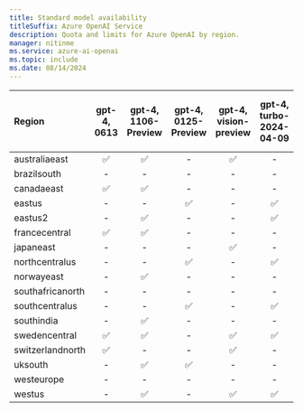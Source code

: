 ```yaml
---
title: Standard model availability
titleSuffix: Azure OpenAI Service
description: Quota and limits for Azure OpenAI by region.
manager: nitinme
ms.service: azure-ai-openai
ms.topic: include
ms.date: 08/14/2024
---
```



| **Region**   | **gpt-4**, **0613**   | **gpt-4**, **1106-Preview**   | **gpt-4**, **0125-Preview**   | **gpt-4**, **vision-preview**   | **gpt-4**, **turbo-2024-04-09**   | **gpt-4o**, **2024-05-13**   | **gpt-4o-mini**, **2024-07-18**   | **gpt-4-32k**, **0613**   | **gpt-35-turbo**, **0301**   | **gpt-35-turbo**, **0613**   | **gpt-35-turbo**, **1106**   | **gpt-35-turbo**, **0125**   | **gpt-35-turbo-16k**, **0613**   | **gpt-35-turbo-instruct**, **0914**   | **text-embedding-ada-002**, **1**   | **text-embedding-ada-002**, **2**   | **text-embedding-3-small**, **1**   | **text-embedding-3-large**, **1**   | **dall-e-2**, **2.0**   | **dall-e-3**, **3.0**   | **babbage-002**, **1**   | **davinci-002**, **1**   | **tts**, **001**   | **tts-hd**, **001**   | **whisper**, **001**   |
|:-----------------|:-------------------:|:---------------------------:|:---------------------------:|:-----------------------------:|:-------------------------------:|:--------------------------:|:-------------------------------:|:-----------------------:|:--------------------------:|:--------------------------:|:--------------------------:|:--------------------------:|:------------------------------:|:-----------------------------------:|:---------------------------------:|:---------------------------------:|:---------------------------------:|:---------------------------------:|:---------------------:|:---------------------:|:----------------------:|:----------------------:|:----------------:|:-------------------:|:--------------------:|
| australiaeast    | ✅                | ✅                        | -                       | ✅                          | -                           | -                      | -                           | ✅                    | -                      | ✅                       | ✅                       | -                      | ✅                           | -                               | -                             | ✅                              | -                             | -                             | -                 | ✅                  | -                  | -                  | -            | -               | -                |
| brazilsouth      | -               | -                       | -                       | -                         | -                           | -                      | -                           | -                   | -                      | -                      | -                      | -                      | -                          | -                               | -                             | ✅                              | -                             | -                             | -                 | -                 | -                  | -                  | -            | -               | -                |
| canadaeast       | ✅                | ✅                        | -                       | -                         | -                           | -                      | -                           | ✅                    | -                      | ✅                       | ✅                       | ✅                       | ✅                           | -                               | -                             | ✅                              | ✅                              | ✅                              | -                 | -                 | -                  | -                  | -            | -               | -                |
| eastus           | -               | -                       | ✅                        | -                         | ✅                            | ✅                       | ✅                            | -                   | ✅                       | ✅                       | -                      | -                      | ✅                           | ✅                                | ✅                              | ✅                              | ✅                              | ✅                              | ✅                  | ✅                  | -                  | -                  | -            | -               | -                |
| eastus2          | -               | ✅                        | -                       | -                         | ✅                            | ✅                       | -                           | -                   | -                      | ✅                       | -                      | -                      | ✅                           | -                               | -                             | ✅                              | ✅                              | ✅                              | -                 | -                 | -                  | -                  | -            | -               | ✅                 |
| francecentral    | ✅                | ✅                        | -                       | -                         | -                           | -                      | -                           | ✅                    | ✅                       | ✅                       | ✅                       | -                      | ✅                           | -                               | -                             | ✅                              | -                             | ✅                              | -                 | -                 | -                  | -                  | -            | -               | -                |
| japaneast        | -               | -                       | -                       | ✅                          | -                           | -                      | -                           | -                   | -                      | ✅                       | -                      | -                      | ✅                           | -                               | -                             | ✅                              | -                             | ✅                              | -                 | -                 | -                  | -                  | -            | -               | -                |
| northcentralus   | -               | -                       | ✅                        | -                         | ✅                            | ✅                       | -                           | -                   | -                      | ✅                       | -                      | ✅                       | ✅                           | -                               | -                             | ✅                              | -                             | -                             | -                 | -                 | ✅                   | ✅                   | ✅             | ✅                | ✅                 |
| norwayeast       | -               | ✅                        | -                       | -                         | -                           | -                      | -                           | -                   | -                      | -                      | -                      | -                      | -                          | -                               | -                             | ✅                              | -                             | -                             | -                 | -                 | -                  | -                  | -            | -               | ✅                 |
| southafricanorth | -               | -                       | -                       | -                         | -                           | -                      | -                           | -                   | -                      | -                      | -                      | -                      | -                          | -                               | -                             | ✅                              | -                             | -                             | -                 | -                 | -                  | -                  | -            | -               | -                |
| southcentralus   | -               | -                       | ✅                        | -                         | ✅                            | ✅                       | -                           | -                   | ✅                       | -                      | -                      | ✅                       | -                          | -                               | ✅                              | ✅                              | -                             | -                             | -                 | -                 | -                  | -                  | -            | -               | -                |
| southindia       | -               | ✅                        | -                       | -                         | -                           | -                      | -                           | -                   | -                      | -                      | ✅                       | -                      | -                          | -                               | -                             | ✅                              | -                             | ✅                              | -                 | -                 | -                  | -                  | -            | -               | ✅                 |
| swedencentral    | ✅                | ✅                        | -                       | ✅                          | ✅                            | ✅                       | ✅                            | ✅                    | -                      | ✅                       | ✅                       | -                      | ✅                           | ✅                                | -                             | ✅                              | -                             | ✅                              | -                 | ✅                  | ✅                   | ✅                   | ✅             | ✅                | ✅                 |
| switzerlandnorth | ✅                | -                       | -                       | ✅                          | -                           | -                      | -                           | ✅                    | -                      | ✅                       | -                      | -                      | ✅                           | -                               | -                             | ✅                              | -                             | -                             | -                 | -                 | -                  | -                  | -            | -               | -                |
| uksouth          | -               | ✅                        | ✅                        | -                         | -                           | -                      | -                           | -                   | ✅                       | ✅                       | ✅                       | -                      | ✅                           | -                               | -                             | ✅                              | -                             | ✅                              | -                 | -                 | -                  | -                  | -            | -               | -                |
| westeurope       | -               | -                       | -                       | -                         | -                           | -                      | -                           | -                   | ✅                       | -                      | -                      | -                      | -                          | -                               | -                             | ✅                              | -                             | -                             | -                 | -                 | -                  | -                  | -            | -               | ✅                 |
| westus           | -               | ✅                        | -                       | ✅                          | ✅                            | ✅                       | -                           | -                   | -                      | -                      | ✅                       | -                      | -                          | -                               | -                             | ✅                              | -                             | -                             | -                 | -                 | -                  | -                  | -            | -               | -                |